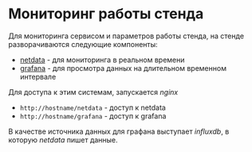 # Мониторинг работы стенда

Для мониторинга сервисом и параметров работы стенда, на стенде разворачиваются следующие компоненты:

* [netdata](https://github.com/firehol/netdata/wiki) - для мониторинга в реальном времени
* [grafana](https://grafana.com/) - для просмотра данных на длительном временном интервале

Для доступа к этим системам, запускается *nginx*
* ```http://hostname/netdata``` - доступ к netdata
* ```http://hostname/grafana``` - доступ к grafana

В качестве источника данных для графана выступает *influxdb*, в которую
*netdata* пишет данные.
